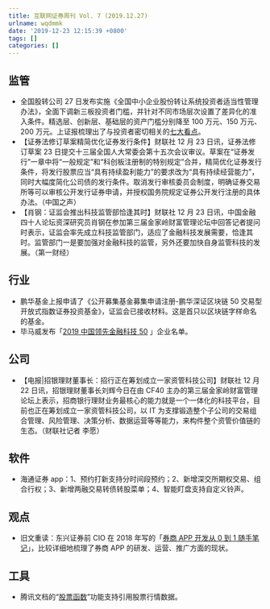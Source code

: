 ```yaml
---
title: 互联网证券周刊 Vol. 7 (2019.12.27)
urlname: wqdmmk
date: '2019-12-23 12:15:39 +0800'
tags: []
categories: []
---
```


## 监管

- 全国股转公司 27 日发布实施《全国中小企业股份转让系统投资者适当性管理办法》，全面下调新三板投资者门槛，并针对不同市场层次设置了差异化的准入条件。精选层、创新层、基础层的资产门槛分别降至 100 万元、150 万元、200 万元。上证报梳理出了与投资者密切相关的[七大看点](https://mp.weixin.qq.com/s/Khq8wkkGe9fSqnwBZJuvVQ)。
- 【证券法修订草案精简优化证券发行条件】财联社 12 月 23 日讯，证券法修订草案 23 日提交十三届全国人大常委会第十五次会议审议。草案在“证券发行”一章中将“一般规定”和“科创板注册制的特别规定”合并，精简优化证券发行条件，将发行股票应当“具有持续盈利能力”的要求改为“具有持续经营能力”，同时大幅度简化公司债的发行条件。取消发行审核委员会制度，明确证券交易所等可以审核公开发行证券申请，并授权国务院规定证券公开发行注册的具体办法。（中国之声）
- 【肖钢：证监会推出科技监管部恰逢其时】财联社 12 月 23 日讯，中国金融四十人论坛资深研究员肖钢在参加第三届金家岭财富管理论坛中回答记者提问时表示，证监会率先成立科技监管部门，适应了金融科技发展需要，恰逢其时。监管部门一是要加强对金融科技的监管，另外还要加快自身监管科技的发展。（第一财经）

## 行业

- 鹏华基金上报申请了《公开募集基金募集申请注册-鹏华深证区块链 50 交易型开放式指数证券投资基金》，证监会已接收材料。这是首只以区块链字样命名的基金。
- 毕马威发布「[2019 中国领先金融科技 50](https://assets.kpmg/content/dam/kpmg/cn/images/2019/12/kpmg-fintech-50-12.jpg/jcr:content/renditions/cq5dam.web.512.99999.jpg) 」企业名单。

## 公司

- 【电报|招银理财董事长：招行正在筹划成立一家资管科技公司】财联社 12 月 22 日讯，招银理财董事长刘辉今日在由 CF40 主办的第三届金家岭财富管理论坛上表示，招商银行理财业务最核心的能力就是一个一体化的科技平台，目前也正在筹划成立一家资管科技公司，以 IT 为支撑锻造整个子公司的交易组合管理、风险管理、决策分析、数据运营等等能力，来构件整个资管价值链的生态。（财联社记者 李愿）

## 软件

- 海通证券 app：1、预约打新支持分时间段预约；2、新增深交所期权交易、组合行权；3、新增两融交易转债转股菜单；4、智能盯盘支持自定义铃声。

## 观点

- 旧文重读：东兴证券前 CIO 在 2018 年写的「[券商 APP 开发从 0 到 1 随手笔记](https://mp.weixin.qq.com/s/_q3gLj2UcrmUORaYmidHJg)」，比较详细地梳理了券商 APP 的研发、运营、推广方面的现状。

## 工具

- 腾讯文档的“[股票函数](https://mp.weixin.qq.com/s/1lCr60EL9RqB9qRM8CDXRQ)”功能支持引用股票行情数据。
